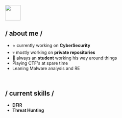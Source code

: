 ## <picture><img src = "https://github.com/7oSkaaa/7oSkaaa/blob/main/Images/about_me.gif?raw=true" width = 50px></picture> <h2> / about me /</h2>
  
- ⭐ currently working on **CyberSecurity**
- 💀 mostly working on **private repositories**
- 👾 always an **student** working his way around things
-    Playing CTF's at spare time
-    Leaning Malware analysis and RE
<br> 
<h2> / current skills / </h2>

- **DFIR**
- **Threat Hunting**
